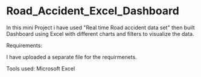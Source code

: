 # Road_Accident_Excel_Dashboard

In this mini Project i have used "Real time Road accident data set" then built Dashboard using Excel with different charts and filters to visualize the data.

Requirements:

I have uploaded a separate file for the requirmenets.

Tools used: Microsoft Excel
